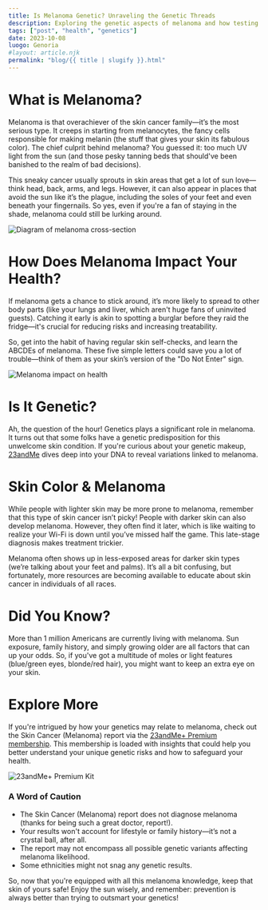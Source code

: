 ```yaml
---
title: Is Melanoma Genetic? Unraveling the Genetic Threads
description: Exploring the genetic aspects of melanoma and how testing can help understand risk.
tags: ["post", "health", "genetics"]
date: 2023-10-08
luogo: Genoria
#layout: article.njk
permalink: "blog/{{ title | slugify }}.html"
---
```


# What is Melanoma?

Melanoma is that overachiever of the skin cancer family—it’s the most serious type. It creeps in starting from melanocytes, the fancy cells responsible for making melanin (the stuff that gives your skin its fabulous color). The chief culprit behind melanoma? You guessed it: too much UV light from the sun (and those pesky tanning beds that should've been banished to the realm of bad decisions).

This sneaky cancer usually sprouts in skin areas that get a lot of sun love—think head, back, arms, and legs. However, it can also appear in places that avoid the sun like it’s the plague, including the soles of your feet and even beneath your fingernails. So yes, even if you're a fan of staying in the shade, melanoma could still be lurking around.

![Diagram of melanoma cross-section](https://www.23andme.com/wp-content/uploads/sites/2/2022/03/diagram-of-skin-with-melanoma-cross-section.png)

# How Does Melanoma Impact Your Health?

If melanoma gets a chance to stick around, it’s more likely to spread to other body parts (like your lungs and liver, which aren't huge fans of uninvited guests). Catching it early is akin to spotting a burglar before they raid the fridge—it's crucial for reducing risks and increasing treatability.

So, get into the habit of having regular skin self-checks, and learn the ABCDEs of melanoma. These five simple letters could save you a lot of trouble—think of them as your skin’s version of the "Do Not Enter" sign.

![Melanoma impact on health](https://www.23andme.com/wp-content/uploads/sites/2/2022/03/how-melanoma-can-impact-health.png)

# Is It Genetic? 

Ah, the question of the hour! Genetics plays a significant role in melanoma. It turns out that some folks have a genetic predisposition for this unwelcome skin condition. If you're curious about your genetic makeup, [23andMe](https://www.23andme.com/membership/) dives deep into your DNA to reveal variations linked to melanoma. 

# Skin Color & Melanoma

While people with lighter skin may be more prone to melanoma, remember that this type of skin cancer isn’t picky! People with darker skin can also develop melanoma. However, they often find it later, which is like waiting to realize your Wi-Fi is down until you’ve missed half the game. This late-stage diagnosis makes treatment trickier.

Melanoma often shows up in less-exposed areas for darker skin types (we’re talking about your feet and palms). It’s all a bit confusing, but fortunately, more resources are becoming available to educate about skin cancer in individuals of all races.

# Did You Know?

More than 1 million Americans are currently living with melanoma. Sun exposure, family history, and simply growing older are all factors that can up your odds. So, if you've got a multitude of moles or light features (blue/green eyes, blonde/red hair), you might want to keep an extra eye on your skin.

# Explore More

If you're intrigued by how your genetics may relate to melanoma, check out the Skin Cancer (Melanoma) report via the [23andMe+ Premium membership](https://www.23andme.com/app-store). This membership is loaded with insights that could help you better understand your unique genetic risks and how to safeguard your health.

![23andMe+ Premium Kit](https://www.23andme.com/uploads/sites/2/20240109213029/Premium.jpg)

### A Word of Caution

* The Skin Cancer (Melanoma) report does not diagnose melanoma (thanks for being such a great doctor, report!).
* Your results won't account for lifestyle or family history—it’s not a crystal ball, after all.
* The report may not encompass all possible genetic variants affecting melanoma likelihood. 
* Some ethnicities might not snag any genetic results.

So, now that you're equipped with all this melanoma knowledge, keep that skin of yours safe! Enjoy the sun wisely, and remember: prevention is always better than trying to outsmart your genetics! 